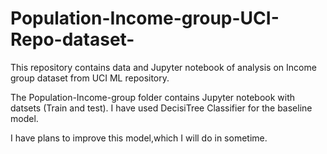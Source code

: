 # Population-Income-group-UCI-Repo-dataset-
This repository contains data and Jupyter notebook of analysis on Income group dataset from UCI ML repository.

The Population-Income-group folder contains Jupyter notebook with datsets (Train and test).
I have used DecisiTree Classifier for the baseline model.

I have plans to improve this model,which I will do in sometime.
